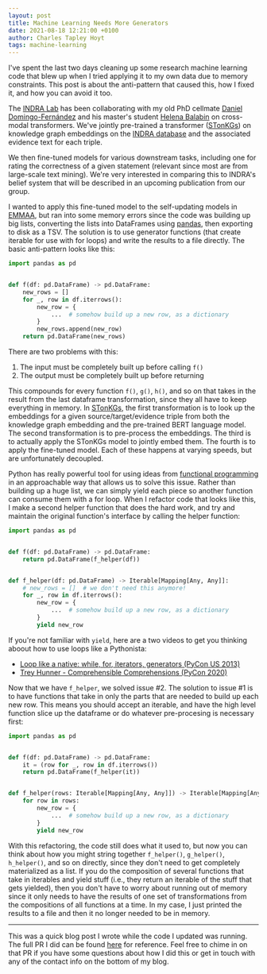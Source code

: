 ```yaml
---
layout: post
title: Machine Learning Needs More Generators
date: 2021-08-18 12:21:00 +0100
author: Charles Tapley Hoyt
tags: machine-learning
---
```

I've spent the last two days cleaning up some research machine learning code that blew up when I
tried applying it to my own data due to memory constraints. This post is about the anti-pattern that
caused this, how I fixed it, and how you can avoid it too.

The [INDRA Lab](https://indralab.github.io/) has been collaborating with my old PhD
cellmate [Daniel Domingo-Fernández](https://github.com/ddomingof) and his master's
student [Helena Balabin](https://github.com/helena-balabin/) on cross-modal transformers. We've
jointly pre-trained a transformer ([STonKGs](https://github.com/stonkgs/stonkgs)) on knowledge graph
embeddings on the [INDRA database](https://db.indra.bio) and the associated evidence text for each
triple.

We then fine-tuned models for various downstream tasks, including one for rating the correctness of
a given statement (relevant since most are from large-scale text mining). We're very interested in
comparing this to INDRA's belief system that will be described in an upcoming publication from our
group.

I wanted to apply this fine-tuned model to the self-updating models
in [EMMAA](https://emmaa.indra.bio/), but ran into some memory errors since the code was building up
big lists, converting the lists into DataFrames using [pandas](https://emmaa.indra.bio/), then
exporting to disk as a TSV. The solution is to use generator functions (that create iterable for use
with for loops) and write the results to a file directly. The basic anti-pattern looks like this:

```python
import pandas as pd


def f(df: pd.DataFrame) -> pd.DataFrame:
    new_rows = []
    for _, row in df.iterrows():
        new_row = {
            ...  # somehow build up a new row, as a dictionary
        }
        new_rows.append(new_row)
    return pd.DataFrame(new_rows)
```

There are two problems with this:

1. The input must be completely built up before calling `f()`
2. The output must be completely built up before returning

This compounds for every function `f()`, `g()`, `h()`, and so on that takes in the result from the
last dataframe transformation, since they all have to keep everything in memory.
In [STonKGs](https://github.com/stonkgs/stonkgs), the first transformation is to look up the
embeddings for a given source/target/evidence triple from both the knowledge graph embedding and the
pre-trained BERT language model. The second transformation is to pre-process the embeddings. The
third is to actually apply the STonKGs model to jointly embed them. The fourth is to apply the
fine-tuned model. Each of these happens at varying speeds, but are unfortunately decoupled.

Python has really powerful tool for using ideas
from [functional programming](https://en.wikipedia.org/wiki/Functional_programming)
in an approachable way that allows us to solve this issue. Rather than building up a huge list, we
can simply yield each piece so another function can consume them with a for loop. When I refactor
code that looks like this, I make a second helper function that does the hard work, and try and
maintain the original function's interface by calling the helper function:

```python
import pandas as pd


def f(df: pd.DataFrame) -> pd.DataFrame:
    return pd.DataFrame(f_helper(df))


def f_helper(df: pd.DataFrame) -> Iterable[Mapping[Any, Any]]:
    # new_rows = []  # we don't need this anymore!
    for _, row in df.iterrows():
        new_row = {
            ...  # somehow build up a new row, as a dictionary
        }
        yield new_row
```

If you're not familiar with `yield`, here are a two videos to get you thinking aboout how to use
loops like a Pythonista:

- [Loop like a native: while, for, iterators, generators (PyCon US 2013)](https://www.youtube.com/watch?v=EnSu9hHGq5o&list=PLPFmTfhIBiumfYT3rsa35fHJxabB78er1&index=5)
- [Trey Hunner - Comprehensible Comprehensions (PyCon 2020)](https://www.youtube.com/watch?v=ei71YpmfRX4&list=PLPFmTfhIBiumfYT3rsa35fHJxabB78er1&index=6)

Now that we have `f_helper`, we solved issue #2. The solution to issue #1 is to have functions that
take in only the parts that are needed to build up each new row. This means you should accept an
iterable, and have the high level function slice up the dataframe or do whatever pre-procesing is
necessary first:

```python
import pandas as pd


def f(df: pd.DataFrame) -> pd.DataFrame:
    it = (row for _, row in df.iterrows())
    return pd.DataFrame(f_helper(it))


def f_helper(rows: Iterable[Mapping[Any, Any]]) -> Iterable[Mapping[Any, Any]]:
    for row in rows:
        new_row = {
            ...  # somehow build up a new row, as a dictionary
        }
        yield new_row
```

With this refactoring, the code still does what it used to, but now you can think about how you
might string together `f_helper()`, `g_helper()`, `h_helper()`, and so on directly, since they don't
need to get completely materialized as a list. If you do the composition of several functions that
take in iterables and yield stuff (i.e., they return an iterable of the stuff that gets yielded),
then you don't have to worry about running out of memory since it only needs to have the results of
one set of transformations from the compositions of all functions at a time. In my case, I just
printed the results to a file and then it no longer needed to be in memory.

---

This was a quick blog post I wrote while the code I updated was running. The full PR I did can be
found [here](https://github.com/stonkgs/stonkgs/pull/7) for reference. Feel free to chime in on that
PR if you have some questions about how I did this or get in touch with any of the contact info on
the bottom of my blog.

